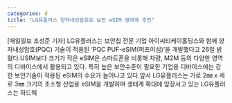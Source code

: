 ```yaml
---
categories: d
title: "LG유플러스 양자내성암호로 보안 eSIM 생태계 추진"
---
```

[매일일보 조성준 기자] LG유플러스는 보안칩 전문 기업 아이씨티케이홀딩스와 함께 양자내성암호(PQC) 기술이 적용된 ‘PQC PUF-eSIM(퍼프이심)’을 개발했다고 26일 밝혔다.USIM보다 크기가 작은 eSIM은 스마트폰을 비롯해 차량, M2M 등의 다양한 영역의 디바이스에서 활용되고 있다. 특히 높은 보안수준이 필요한 기업용 디바이스에는 강한 보안기술이 적용된 eSIM의 수요가 늘어나고 있다.앞서 LG유플러스는 가로 2㎜ x 세로 3㎜ 크기의 초소형 산업용 eSIM을 개발하며 생태계 확대에 앞장서고 있는 LG유플러스는 하드웨
